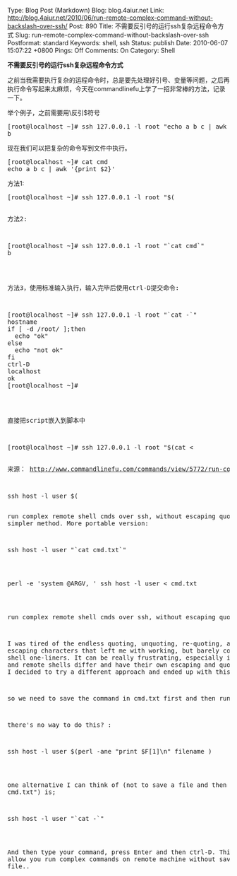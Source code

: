 Type: Blog Post (Markdown)
Blog: blog.4aiur.net
Link: http://blog.4aiur.net/2010/06/run-remote-complex-command-without-backslash-over-ssh/
Post: 890
Title: 不需要反引号的运行ssh复杂远程命令方式
Slug: run-remote-complex-command-without-backslash-over-ssh
Postformat: standard
Keywords: shell, ssh
Status: publish
Date: 2010-06-07 15:07:22 +0800
Pings: Off
Comments: On
Category: Shell

**不需要反引号的运行ssh复杂远程命令方式**

之前当我需要执行复杂的运程命令时，总是要先处理好引号、变量等问题，之后再执行命令写起来太麻烦，今天在commandlinefu上学了一招非常棒的方法，记录一下。

举个例子，之前需要用\反引$符号

<pre lang="bash">[root@localhost ~]# ssh 127.0.0.1 -l root "echo a b c | awk '{print \$2}'"
b</pre>

现在我们可以把复杂的命令写到文件中执行。

<pre lang="bash">[root@localhost ~]# cat cmd
echo a b c | awk '{print $2}'</pre>

方法1:

<pre lang="bash">[root@localhost ~]# ssh 127.0.0.1 -l root "$(<cmd)"
b</pre>

方法2:
<pre lang="bash">[root@localhost ~]# ssh 127.0.0.1 -l root "`cat cmd`"
b</pre>

方法3，使用标准输入执行，输入完毕后使用ctrl-D提交命令:
<pre lang="bash">[root@localhost ~]# ssh 127.0.0.1 -l root "`cat -`"
hostname
if [ -d /root/ ];then
  echo "ok"
else
  echo "not ok"
fi
ctrl-D
localhost
ok
[root@localhost ~]#</pre>

直接把script嵌入到脚本中

<pre lang="bash">[root@localhost ~]# ssh 127.0.0.1 -l root "$(cat <<EOF
hostname
if [ -d /root/ ];then
  echo ok
else
  echo not ok
fi
EOF
)"
localhost
ok
[root@localhost ~]#</pre>

来源：
<http://www.commandlinefu.com/commands/view/5772/run-complex-remote-shell-cmds-over-ssh-without-escaping-quotes>

<pre lang="bash">ssh host -l user $(<cmd.txt)</pre>
run complex remote shell cmds over ssh, without escaping quotes
Much simpler method. More portable version:

<pre lang="bash">ssh host -l user "`cat cmd.txt`"</pre>

<pre lang="bash">perl -e 'system @ARGV, <stdin>' ssh host -l user < cmd.txt</pre>

run complex remote shell cmds over ssh, without escaping quotes

I was tired of the endless quoting, unquoting, re-quoting, and escaping characters that left me with working, but barely comprehensible shell one-liners. It can be really frustrating, especially if the local and remote shells differ and have their own escaping and quoting rules. I decided to try a different approach and ended up with this.

so we need to save the command in cmd.txt first and then run it?

there's no way to do this? :
<pre lang="bash">ssh host -l user $(perl -ane "print $F[1]\n" filename )</pre>

one alternative I can think of (not to save a file and then use "cat cmd.txt") is;
<pre lang="bash">ssh host -l user "`cat -`"</pre>

And then type your command, press Enter and then ctrl-D. This will allow you run complex commands on remote machine without saving a file..
